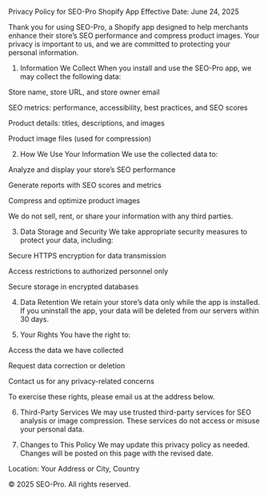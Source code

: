 Privacy Policy for SEO-Pro Shopify App
Effective Date: June 24, 2025

Thank you for using SEO-Pro, a Shopify app designed to help merchants enhance their store’s SEO performance and compress product images. Your privacy is important to us, and we are committed to protecting your personal information.

1. Information We Collect
When you install and use the SEO-Pro app, we may collect the following data:

Store name, store URL, and store owner email

SEO metrics: performance, accessibility, best practices, and SEO scores

Product details: titles, descriptions, and images

Product image files (used for compression)

2. How We Use Your Information
We use the collected data to:

Analyze and display your store’s SEO performance

Generate reports with SEO scores and metrics

Compress and optimize product images

We do not sell, rent, or share your information with any third parties.

3. Data Storage and Security
We take appropriate security measures to protect your data, including:

Secure HTTPS encryption for data transmission

Access restrictions to authorized personnel only

Secure storage in encrypted databases

4. Data Retention
We retain your store’s data only while the app is installed. If you uninstall the app, your data will be deleted from our servers within 30 days.

5. Your Rights
You have the right to:

Access the data we have collected

Request data correction or deletion

Contact us for any privacy-related concerns

To exercise these rights, please email us at the address below.

6. Third-Party Services
We may use trusted third-party services for SEO analysis or image compression. These services do not access or misuse your personal data.

7. Changes to This Policy
We may update this privacy policy as needed. Changes will be posted on this page with the revised date.

Location: Your Address or City, Country

© 2025 SEO-Pro. All rights reserved.

